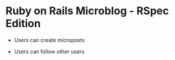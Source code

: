 # Ruby on Rails Microblog - RSpec Edition

* Users can create microposts

* Users can follow other users
